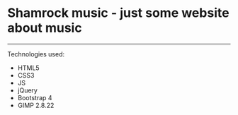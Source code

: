 # Shamrock music - just some website about music
<hr>
Technologies used:

- HTML5
- CSS3
- JS
- jQuery
- Bootstrap 4
- GIMP 2.8.22
